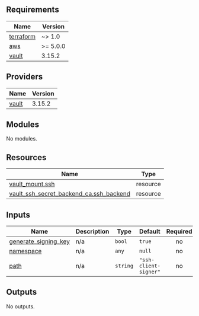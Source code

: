 ## Requirements

| Name | Version |
|------|---------|
| <a name="requirement_terraform"></a> [terraform](#requirement\_terraform) | ~> 1.0 |
| <a name="requirement_aws"></a> [aws](#requirement\_aws) | >= 5.0.0 |
| <a name="requirement_vault"></a> [vault](#requirement\_vault) | 3.15.2 |

## Providers

| Name | Version |
|------|---------|
| <a name="provider_vault"></a> [vault](#provider\_vault) | 3.15.2 |

## Modules

No modules.

## Resources

| Name | Type |
|------|------|
| [vault_mount.ssh](https://registry.terraform.io/providers/hashicorp/vault/3.15.2/docs/resources/mount) | resource |
| [vault_ssh_secret_backend_ca.ssh_backend](https://registry.terraform.io/providers/hashicorp/vault/3.15.2/docs/resources/ssh_secret_backend_ca) | resource |

## Inputs

| Name | Description | Type | Default | Required |
|------|-------------|------|---------|:--------:|
| <a name="input_generate_signing_key"></a> [generate\_signing\_key](#input\_generate\_signing\_key) | n/a | `bool` | `true` | no |
| <a name="input_namespace"></a> [namespace](#input\_namespace) | n/a | `any` | `null` | no |
| <a name="input_path"></a> [path](#input\_path) | n/a | `string` | `"ssh-client-signer"` | no |

## Outputs

No outputs.
